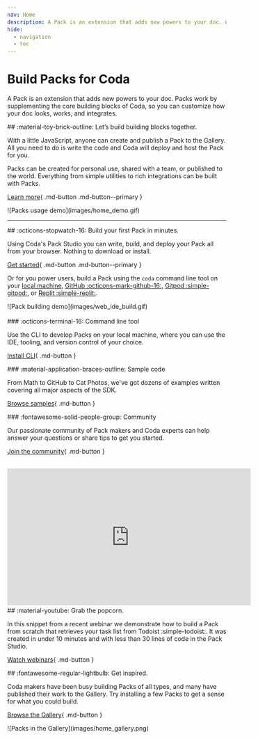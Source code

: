 ```yaml
---
nav: Home
description: A Pack is an extension that adds new powers to your doc. With a little JavaScript, anyone can create and publish one.
hide:
  - navigation
  - toc
---
```


# Build Packs for Coda

A Pack is an extension that adds new powers to your doc. Packs work by supplementing the core building blocks of Coda, so you can customize how your doc looks, works, and integrates.

<section class="landing-row" markdown>

<div class="landing-item" markdown>
## :material-toy-brick-outline: Let’s build building blocks together.

With a little JavaScript, anyone can create and publish a Pack to the Gallery. All you need to do is write the code and Coda will deploy and host the Pack for you.

Packs can be created for personal use, shared with a team, or published to the world. Everything from simple utilities to rich integrations can be built with Packs.

[Learn more][overview]{ .md-button .md-button--primary }
</div>

<div class="landing-item" markdown>
![Packs usage demo](images/home_demo.gif)
</div>

</section>

---

<section class="landing-row landing-row-reverse" markdown>

<div class="landing-item" markdown>
## :octicons-stopwatch-16: Build your first Pack in minutes.

Using Coda's Pack Studio you can write, build, and deploy your Pack all from your browser. Nothing to download or install.

[Get started][get_started]{ .md-button .md-button--primary }

Or for you power users, build a Pack using the `coda` command line tool on your [local machine][tutorial_cli], [GitHub :octicons-mark-github-16:][tutorial_github], [Gitpod :simple-gitpod:][tutorial_gitpod], or [Replit :simple-replit:][tutorial_replit].

</div>

<div class="landing-item" markdown>
![Pack building demo](images/web_ide_build.gif)
</div>

</section>

<br>

<section class="box-row" markdown>

<div class="box-item" markdown>
### :octicons-terminal-16: Command line tool

Use the CLI to develop Packs on your local machine, where you can use the IDE, tooling, and version control of your choice.

[Install CLI][cli]{ .md-button }
</div>

<div class="box-item" markdown>
### :material-application-braces-outline: Sample code

From Math to GitHub to Cat Photos, we've got dozens of examples written covering all major aspects of the SDK.

[Browse samples][samples]{ .md-button }
</div>

<div class="box-item" markdown>
### :fontawesome-solid-people-group: Community

Our passionate community of Pack makers and Coda experts can help answer your questions or share tips to get you started.

[Join the community][community]{ .md-button }
</div>

</section>

<br>

<section class="landing-row" markdown>

<div class="landing-item" markdown>
<iframe width="560" height="315" src="https://www.youtube.com/embed/OoR1qX9w4Js" title="YouTube video player: Build a Todoist Coda Pack from Scratch" frameborder="0" allow="accelerometer; autoplay; clipboard-write; encrypted-media; gyroscope; picture-in-picture" allowfullscreen></iframe>
</div>

<div class="landing-item" markdown>
## :material-youtube: Grab the popcorn.

In this snippet from a recent webinar we demonstrate how to build a Pack from scratch that retrieves your task list from Todoist :simple-todoist:. It was created in under 10 minutes and with less than 30 lines of code in the Pack Studio.

[Watch webinars][webinars]{ .md-button }
</div>

</section>

<section class="landing-row" markdown>

<div class="landing-item" markdown>
## :fontawesome-regular-lightbulb: Get inspired.

Coda makers have been busy building Packs of all types, and many have published their work to the Gallery. Try installing a few Packs to get a sense for what you could build.

[Browse the Gallery][gallery]{ .md-button }
</div>

<div class="landing-item" markdown>
![Packs in the Gallery](images/home_gallery.png)
</div>

</section>


[overview]: guides/overview.md
[get_started]: tutorials/get-started/web.md
[cli]: guides/development/cli.md
[samples]: samples/index.md
[changelog]: reference/changes.md
[community]: https://community.coda.io/c/developers-central/making-packs/15
[gallery]: https://coda.io/gallery?filter=packs
[webinars]: tutorials/webinars.md
[tutorial_cli]: tutorials/get-started/cli.md
[tutorial_github]: tutorials/get-started/github.md
[tutorial_gitpod]: tutorials/get-started/gitpod.md
[tutorial_replit]: tutorials/get-started/replit.md
